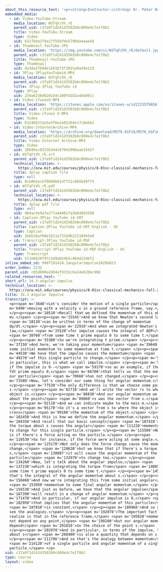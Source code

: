 ```yaml
---
about_this_resource_text: '<p><strong>Instructor:</strong> Dr. Peter Dourmashkin</p>'
embedded_media:
  - id: Video-YouTube-Stream
    media_location: W3TqFzVh_rE
    parent_uid: c37a9f1d241d3502b0c000e4c7e1f8b2
    title: Video-YouTube-Stream
    type: Video
    uid: 63278da2f8a17f55bfde5799da4aae4d
  - id: Thumbnail-YouTube-JPG
    media_location: 'https://img.youtube.com/vi/W3TqFzVh_rE/default.jpg'
    parent_uid: c37a9f1d241d3502b0c000e4c7e1f8b2
    title: Thumbnail-YouTube-JPG
    type: Thumbnail
    uid: da3da2fb8de1b61bf3f2015a0ad9e133
  - id: 3Play-3PlayYouTubeid-MP4
    media_location: W3TqFzVh_rE
    parent_uid: c37a9f1d241d3502b0c000e4c7e1f8b2
    title: 3Play-3Play YouTube id
    type: 3Play
    uid: 23da6236d620144c100fd182a469d91c
  - id: Video-iTunesU-MP4
    media_location: 'https://itunes.apple.com/us/itunes-u/id1223579658'
    parent_uid: c37a9f1d241d3502b0c000e4c7e1f8b2
    title: Video-iTunes U-MP4
    type: Video
    uid: 632466232e5e3f6e2e85294e17c0eb62
  - id: Video-InternetArchive-MP4
    media_location: 'https://archive.org/download/MIT8.01F16/MIT8_01F16_L34v03_360p.mp4'
    parent_uid: c37a9f1d241d3502b0c000e4c7e1f8b2
    title: Video-Internet Archive-MP4
    type: Video
    uid: 28b95ec0253b344c67942090aab3542f
  - id: W3TqFzVh_rE.srt
    parent_uid: c37a9f1d241d3502b0c000e4c7e1f8b2
    technical_location: >-
      https://ocw.mit.edu/courses/physics/8-01sc-classical-mechanics-fall-2016/week-11-angular-momentum/34.3-angular-impulse/34.3-angular-impulse/W3TqFzVh_rE.srt
    title: 3play caption file
    type: null
    uid: 0cb062ecb700d8b61df751c865b49ff5
  - id: W3TqFzVh_rE.pdf
    parent_uid: c37a9f1d241d3502b0c000e4c7e1f8b2
    technical_location: >-
      https://ocw.mit.edu/courses/physics/8-01sc-classical-mechanics-fall-2016/week-11-angular-momentum/34.3-angular-impulse/34.3-angular-impulse/W3TqFzVh_rE.pdf
    title: 3play pdf file
    type: null
    uid: d84ac5e9afe277a44461fa3b64892588
  - id: Caption-3Play YouTube id-SRT
    parent_uid: c37a9f1d241d3502b0c000e4c7e1f8b2
    title: Caption-3Play YouTube id-SRT-English - US
    type: Caption
    uid: 3ebb16af60e1611e731b9622210943e8
  - id: Transcript-3Play YouTube id-PDF
    parent_uid: c37a9f1d241d3502b0c000e4c7e1f8b2
    title: Transcript-3Play YouTube id-PDF-English - US
    type: Transcript
    uid: 511e6628f97c3d9a024b5c4644224bf2
inline_embed_id: 9907191434.3angularimpulse10296823
order_index: 2232
parent_uid: c05d690a2d84af9331cba14e62bbc9b6
related_resources_text: ''
short_url: 34.3-angular-impulse
technical_location: >-
  https://ocw.mit.edu/courses/physics/8-01sc-classical-mechanics-fall-2016/week-11-angular-momentum/34.3-angular-impulse/34.3-angular-impulse
title: 34.3 Angular Impulse
transcript: >-
  <p><span m='3640'>Let's consider the motion of a single particle</span> <span
  m='6490'>moving with a velocity v in a ground reference frame, say.</span>
  </p><p><span m='10510'>Recall that we defined the momentum of this object as
  mv.</span> </p><p><span m='15545'>And we know that Newton's second law</span>
  <span m='18130'>can be written in terms of the change of momentum
  dp/dt.</span> </p><p><span m='22910'>And when we integrated Newton's second
  law,</span> <span m='25520'>for impulse causes the integral of ADP</span>
  <span m='30760'>from some time t prime equals 0 to some time t.</span>
  </p><p><span m='35380'>So we're integrating t prime.</span> </p><p><span
  m='37150'>And here, we're taking your momentum</span> <span m='39640'>from
  some initial momentum to some momentum at time t.</span> </p><p><span
  m='44530'>We have that the impulse causes the momentum</span> <span
  m='49270'>of this single particle to change.</span> </p><p><span m='51670'>And
  in particular, this is what we call impulse.</span> </p><p><span m='56470'>And
  if the impulse is 0--</span> <span m='59170'>so as an example, if the impulse
  fdt prime equals 0,</span> <span m='66700'>that tells us that the momentum of
  our particle</span> <span m='70660'>has not changed.</span> </p><p><span
  m='73580'>Now, let's consider our same thing for angular momentum.</span>
  </p><p><span m='77530'>The only difference is that we choose some point
  s.</span> </p><p><span m='82710'>And we'll write the vector rs to where the
  object is.</span> </p><p><span m='86830'>And our angular momentum we defined
  about the point</span> <span m='89860'>s was the vector from s.</span>
  </p><p><span m='92110'>And we can indicate maybe to the mass m.</span>
  </p><p><span m='95170'>So it's a vector from s to where the object is located
  cross</span> <span m='99100'>the momentum of the object.</span> </p><p><span
  m='101450'>And this is how we define the angular momentum.</span> </p><p><span
  m='104350'>And recall that our basic concept</span> <span m='107410'>is that
  the torque about s causes the angular</span> <span m='111220'>momentum about s
  to change for this single particle.</span> </p><p><span m='115509'>Now, torque
  is if there's a force acting on the particle.</span> </p><p><span
  m='119530'>So for instance, if the force were acting at some angle.</span>
  </p><p><span m='125170'>Not only does the force change cause the momentum to
  change,</span> <span m='128620'>but we know that if there's a torque about
  s,</span> <span m='130887'>it will cause the angular momentum of the
  particle</span> <span m='132970'>to change too.</span> </p><p><span
  m='134260'>Now, let's talk about the angular impulse,</span> <span
  m='137230'>which is integrating the torque from</span> <span m='140650'>say
  some time t prime equals 0 to some time t.</span> </p><p><span m='145390'>And
  that's the integral of the angular momentum about s.</span> </p><p><span
  m='150460'>And now we're integrating this from some initial angular</span>
  <span m='153950'>momentum to some final angular momentum.</span> </p><p><span
  m='156530'>And just as before, we have that the angular impulse</span> <span
  m='167390'>will result in a change of angular momentum.</span> </p><p><span
  m='171470'>And in particular, if our angular impulse is 0,</span> <span
  m='182950'>that implies that the angular momentum of this particle</span>
  <span m='187810'>is constant.</span> </p><p><span m='189960'>And so you can
  see the analogies.</span> </p><p><span m='192070'>The important fact to
  realize is that in the reference frame,</span> <span m='195820'>momentum does
  not depend on any point,</span> <span m='198100'>but our angular momentum does
  depend</span> <span m='201010'>on the choice of the point s.</span>
  </p><p><span m='202970'>And in particular, in terms of the impulse, the torque
  about s</span> <span m='208480'>is also a quantity that depends on s.</span>
  </p><p><span m='211786'>And so that's the analogy between momentum</span>
  <span m='214120'>of a single particle and angular momentum of a single
  particle.</span> </p>
uid: c37a9f1d241d3502b0c000e4c7e1f8b2
type: course
layout: video
---
```


